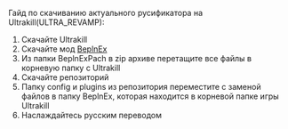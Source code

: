 Гайд по скачиванию актуального русификатора на Ultrakill(ULTRA_REVAMP):
1. Скачайте Ultrakill
2. Скачайте мод [BeplnEx](https://thunderstore.io/c/ultrakill/p/BepInEx/BepInExPack)
3. Из папки BeplnExPach в zip архиве перетащите все файлы в корневую папку с Ultrakill
4. Скачайте репозиторий
5. Папку config и plugins из репозитория переместите с заменой файлов в папку BeplnEx, которая находится в корневой папке игры Ultrakill
6. Наслаждайтесь русским переводом
